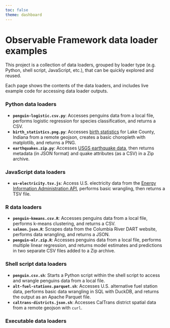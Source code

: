 ```yaml
---
toc: false
theme: dashboard
---
```


# Observable Framework data loader examples

This project is a collection of data loaders, grouped by loader type (e.g. Python, shell script, JavaScript, etc.), that can be quickly explored and reused.

Each page shows the contents of the data loaders, and includes live example code for accessing data loader outputs.

### Python data loaders

- **`penguin-logistic.csv.py`**: Accesses penguins data from a local file, performs logistic regression for species classification, and returns a CSV.
- **`birth_statistics.png.py`**: Accesses [birth statistics](https://catalog.data.gov/dataset/birth-statistics-a76a6) for Lake County, Indiana from a remote geojson, creates a basic choropleth with matplotlib, and returns a PNG.
- **`earthquakes.zip.py`**: Accesses [USGS earthquake data](https://earthquake.usgs.gov/earthquakes/feed/v1.0/summary/all_day.geojson), then returns metadata (in JSON format) and quake attributes (as a CSV) in a Zip archive.

### JavaScript data loaders

- **`us-electricity.tsv.js`**: Access U.S. electricity data from the [Energy Information Administration API](https://www.eia.gov/opendata/), performs basic wrangling, then returns a TSV file.

### R data loaders

- **`penguin-kmeans.csv.R`**: Accesses penguins data from a local file, performs k-means clustering, and returns a CSV.
- **`salmon.json.R`**: Scrapes data from the Columbia River DART website, performs data wrangling, and returns a JSON.
- **`penguin-mlr.zip.R`**: Accesses penguins data from a local file, performs multiple linear regression, and returns model estimates and predictions in two separate CSV files added to a Zip archive.

### Shell script data loaders

- **`penguin.csv.sh`**: Starts a Python script within the shell script to access and wrangle penguins data from a local file.
- **`alt-fuel-stations.parquet.sh`**: Accesses U.S. alternative fuel station data, performs basic data wrangling in SQL with DuckDB, and returns the output as an Apache Parquet file.
- **`caltrans-districts.json.sh`**: Accesses CalTrans district spatial data from a remote geojson with `curl`.

### Executable data loaders
